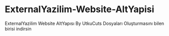 # ExternalYazilim-Website-AltYapisi
ExternalYazilim Website AltYapısı By UtkuCuts
Dosyaları Oluşturmasını bilen birisi indirsin 
